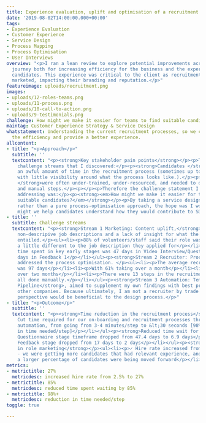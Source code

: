 ```yaml
---
title: Experience evaluation, uplift and optimisation of a recruitment process
date: '2019-08-02T14:00:00.000+00:00'
tags:
- Experience Evaluation
- Customer Experience
- Service Design
- Process Mapping
- Process Optimisation
- User Interviews
overview: "<p>I ran a lean review to explore potential improvements across a recruitment
  journey both for increasing efficiency for the business and the experience of the
  candidates. This experience was critical to the client as recruitment was heavily
  marketed, impacting their branding and reputation.</p>"
featureimage: uploads/recruitment.png
images:
- uploads/12-roles-teams.png
- uploads/11-process.png
- uploads/10-call-to-action.png
- uploads/9-testimonials.png
challenge: How might we make it easier for teams to find suitable candidates?
maintag: Customer Experience Strategy & Service Design
whatstatement: Understanding the current recruitment processes, so we can better optimise
  the efficiency and provide a better experience.
allcontent:
- title: "<p>Approach</p>"
  subtitle: ''
  textcontent: "<p><strong>Key stakeholder pain points</strong></p><p>There were two
    challenge streams that I discovered:</p><p><strong>Candidates </strong>would spend
    an awful amount of time in the recruitment process (sometimes up to 2-3 months,
    with little visibility around what the process looks like.).</p><p><strong>Recruiters
    </strong>were often under-trained, under-resourced, and needed to do many tedious
    and manual steps.</p><p></p><p>Therefore the challenge statement I decided on
    addressing was:</p><p><strong><em>How might we make it easier for teams to find
    suitable candidates?</em></strong></p><p>By taking a service design approach,
    rather than a pure process-optimisation approach, the hope was I would also address:</p><p><em>How
    might we help candidates understand how they would contribute to SDSN Youth?</em></p><p></p>"
- title: ''
  subtitle: Challenge streams
  textcontent: "<p><strong>Stream 1 Marketing: Content uplift,</strong> aimed to address
    non-descripive job descriptions and a lack of insight for what the roles actually
    entailed.</p><ul><li><p>88% of volunteers/staff said their role was <em>at least</em>
    a little different to the job description they applied for</p></li><li><p>Average
    time spent in key early stages was 47 days in Video Interview/Questionnaire, 17
    days in Feedback 1</p></li></ul><p><strong>Stream 2 Recruiter: Process definition</strong>,
    addressed the process optimisation. </p><ul><li><p>The average recruitment process
    was 97 days</p></li><li><p>With 61% taking over a month</p></li><li><p>23% taking
    over two months</p></li><li><p>There were 13 steps in the recruitment process,
    all done manually.</p></li></ul><p><strong>Stream 3 Automation: Templates &amp;
    Pipeline</strong>, aimed to supplement my own findings with best practices from
    other companies. Because ultimately, I am not a recruiter by trade and another
    perspective would be beneficial to the design process.</p>"
- title: "<p>Outcome</p>"
  subtitle: ''
  textcontent: "<p><strong>Time reduction in the recruitment process</strong></p><ul><li><p>✓
    Cut time required for our on-boarding and recruitment processes through process
    automation, from going from 3-4 minutes/step to &lt;30 seconds [98%+ reduction
    in time needed/step]</p></li></ul><p><strong>Reduced time wait for candidates</strong></p><ul><li><p>✓
    Questionnaire stage timeframe dropped from 47.4 days to 6.9 days</p></li><li><p>✓
    Feedback stage dropped from 17 days to 2 days</p></li></ul><p><strong>More clarity
    in role marketing</strong></p><ul><li><p>✓ Hire rate increased from 2.5% to 27%
    - we were getting more candidates that had relevant experience, and therefore
    a larger percentage of candidates were being moved forward</p></li></ul>"
metrics:
- metrictitle: 27%
  metricdesc: increased hire rate from 2.5% to 27%
- metrictitle: 85%
  metricdesc: reduced time spent waiting by 85%
- metrictitle: 98%+
  metricdesc: reduction in time needed/step
toggle: true

---
```

